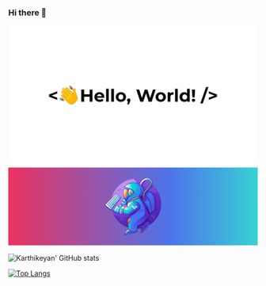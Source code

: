 ### Hi there 👋
<!-- Adding Image -->
<img src="assets/greetings.gif" alt="Greetings" width="600">
<img src="assets/SpaceMan.png" alt="horizon hero banner"/>
<!--
**Karthikeyangeo/Karthikeyangeo** is a ✨ _special_ ✨ repository because its `README.md` (this file) appears on your GitHub profile.
<!-- Adding Github stats -->

![Karthikeyan' GitHub stats](https://github-readme-stats.vercel.app/api?username=Karthikeyangeo&theme=synthwave&show_icons=true&count_private=true "Karthikeyan' GutHub Stats")
<!-- Adding language card -->

[![Top Langs](https://github-readme-stats.vercel.app/api/top-langs/?username=Karthikeyangeo&layout=compact)](https://github.com/Karthikeyangeo/github-readme-stats)
<!-- Here are some ideas to get you started: 

- 🔭 I’m currently working on ...
- 🌱 I’m currently learning ...
- 👯 I’m looking to collaborate on ...
- 🤔 I’m looking for help with ...
- 💬 Ask me about ...
- 📫 How to reach me: ...
- 😄 Pronouns: ...
- ⚡ Fun fact: ...
-->
